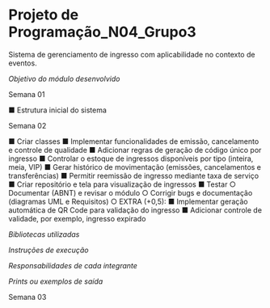 # Projeto de Programação_N04_Grupo3
Sistema de gerenciamento de ingresso com aplicabilidade no contexto de eventos.

*Objetivo do módulo desenvolvido*

Semana 01

■ Estrutura inicial do sistema

Semana 02

■ Criar classes
■ Implementar funcionalidades de emissão, cancelamento e controle de qualidade
■ Adicionar regras de geração de código único por ingresso
■ Controlar o estoque de ingressos disponíveis por tipo (inteira, meia, VIP)
■ Gerar histórico de movimentação (emissões, cancelamentos e transferências)
■ Permitir reemissão de ingresso mediante taxa de serviço
■ Criar repositório e tela para visualização de ingressos
■ Testar
○ Documentar (ABNT) e revisar o módulo
○ Corrigir bugs e documentação (diagramas UML e Requisitos)
○ EXTRA (+0,5):
■ Implementar geração automática de QR Code para validação do ingresso
■ Adicionar controle de validade, por exemplo, ingresso expirado

*Bibliotecas utilizadas*

*Instruções de execução*

*Responsabilidades de cada integrante*

*Prints ou exemplos de saída*

Semana 03 




